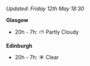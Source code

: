 *Updated: Friday 12th May 18:30*

**Glasgow**

* 20h - 7h: :partly_sunny: Partly Cloudy

**Edinburgh**

* 20h - 7h: :sunny: Clear
